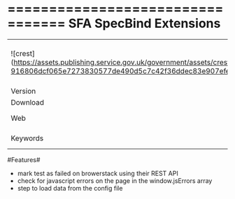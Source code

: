 =================================
SFA SpecBind Extensions
=================================

|               |               |
| ------------- | ------------- |
|![crest] (https://assets.publishing.service.gov.uk/government/assets/crests/org_crest_27px-916806dcf065e7273830577de490d5c7c42f36ddec83e907efe62086785f24fb.png)|SpecBind Enhancements extends the browser automation framework SpecBind. It adds better support for browserstack and catching javascript errors on pages |
| Version  | [![NuGet Version](http://img.shields.io/nuget/v/sfa.specbind.enchancements.svg)](https://www.nuget.org/packages/sfa.specbind.enchancements/)  |
| Download | [![NuGet Downloads](http://img.shields.io/nuget/dt/sfa.specbind.enchancements.svg)](https://www.nuget.org/packages/sfa.specbind.enchancementsr/) |
| Web  | https://github.com/scottcowan/sfa-specbind-enhancements  |
| Keywords  |specflow acceptance testing specbind bdd cucumber |


#Features#

- mark test as failed on browerstack using their REST API
- check for javascript errors on the page in the window.jsErrors array
- step to load data from the config file

